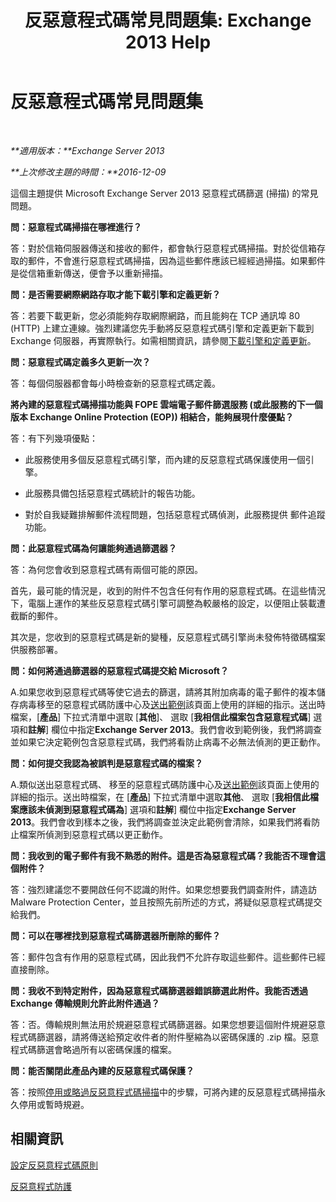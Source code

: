 ﻿---
title: '反惡意程式碼常見問題集: Exchange 2013 Help'
TOCTitle: 反惡意程式碼常見問題集
ms:assetid: e1c069e2-ed8a-4d8a-b81a-5b49b2cf24c9
ms:mtpsurl: https://technet.microsoft.com/zh-tw/library/JJ150577(v=EXCHG.150)
ms:contentKeyID: 50474415
ms.date: 05/21/2018
mtps_version: v=EXCHG.150
ms.translationtype: MT
---

# 反惡意程式碼常見問題集

 

_**適用版本：**Exchange Server 2013_

_**上次修改主題的時間：**2016-12-09_

這個主題提供 Microsoft Exchange Server 2013 惡意程式碼篩選 (掃描) 的常見問題。

**問：惡意程式碼掃描在哪裡進行？**

答：對於信箱伺服器傳送和接收的郵件，都會執行惡意程式碼掃描。對於從信箱存取的郵件，不會進行惡意程式碼掃描，因為這些郵件應該已經經過掃描。如果郵件是從信箱重新傳送，便會予以重新掃描。

**問：是否需要網際網路存取才能下載引擎和定義更新？**

答：若要下載更新，您必須能夠存取網際網路，而且能夠在 TCP 通訊埠 80 (HTTP) 上建立連線。強烈建議您先手動將反惡意程式碼引擎和定義更新下載到 Exchange 伺服器，再實際執行。如需相關資訊，請參閱[下載引擎和定義更新](download-engine-and-definition-updates-exchange-2013-help.md)。

**問：惡意程式碼定義多久更新一次？**

答：每個伺服器都會每小時檢查新的惡意程式碼定義。

**將內建的惡意程式碼掃描功能與 FOPE 雲端電子郵件篩選服務 (或此服務的下一個版本 Exchange Online Protection (EOP)) 相結合，能夠展現什麼優點？**

答：有下列幾項優點：

  - 此服務使用多個反惡意程式碼引擎，而內建的反惡意程式碼保護使用一個引擎。

  - 此服務具備包括惡意程式碼統計的報告功能。

  - 對於自我疑難排解郵件流程問題，包括惡意程式碼偵測，此服務提供 郵件追蹤功能。

**問：此惡意程式碼為何讓能夠通過篩選器？**

答：為何您會收到惡意程式碼有兩個可能的原因。

首先，最可能的情況是，收到的附件不包含任何有作用的惡意程式碼。在這些情況下，電腦上運作的某些反惡意程式碼引擎可調整為較嚴格的設定，以便阻止裝載遭截斷的郵件。

其次是，您收到的惡意程式碼是新的變種，反惡意程式碼引擎尚未發佈特徵碼檔案供服務部署。

**問：如何將通過篩選器的惡意程式碼提交給 Microsoft？**

A.如果您收到惡意程式碼等使它過去的篩選，請將其附加病毒的電子郵件的複本儲存病毒移至的惡意程式碼防護中心及[送出範例](https://go.microsoft.com/fwlink/?linkid=196858)該頁面上使用的詳細的指示。送出時檔案，\[**產品**\] 下拉式清單中選取 \[**其他**\]、 選取 \[**我相信此檔案包含惡意程式碼**\] 選項和**註解**\] 欄位中指定**Exchange Server 2013**。我們會收到範例後，我們將調查並如果它決定範例包含惡意程式碼，我們將看防止病毒不必無法偵測的更正動作。

**問：如何提交我認為被誤判是惡意程式碼的檔案？**

A.類似送出惡意程式碼、 移至的惡意程式碼防護中心及[送出範例](https://go.microsoft.com/fwlink/?linkid=196858)該頁面上使用的詳細的指示。送出時檔案，在 \[**產品**\] 下拉式清單中選取**其他**、 選取 \[**我相信此檔案應該未偵測到惡意程式碼為**\] 選項和**註解**\] 欄位中指定**Exchange Server 2013**。我們會收到樣本之後，我們將調查並決定此範例會清除，如果我們將看防止檔案所偵測到惡意程式碼以更正動作。

**問：我收到的電子郵件有我不熟悉的附件。這是否為惡意程式碼？我能否不理會這個附件？**

答：強烈建議您不要開啟任何不認識的附件。如果您想要我們調查附件，請造訪 Malware Protection Center，並且按照先前所述的方式，將疑似惡意程式碼提交給我們。

**問：可以在哪裡找到惡意程式碼篩選器所刪除的郵件？**

答：郵件包含有作用的惡意程式碼，因此我們不允許存取這些郵件。這些郵件已經直接刪除。

**問：我收不到特定附件，因為惡意程式碼篩選器錯誤篩選此附件。我能否透過 Exchange 傳輸規則允許此附件通過？**

答：否。傳輸規則無法用於規避惡意程式碼篩選器。如果您想要這個附件規避惡意程式碼篩選器，請將傳送給預定收件者的附件壓縮為以密碼保護的 .zip 檔。惡意程式碼篩選會略過所有以密碼保護的檔案。

**問：能否關閉此產品內建的反惡意程式碼保護？**

答：按照[停用或略過反惡意程式碼掃描](disable-or-bypass-anti-malware-scanning-exchange-2013-help.md)中的步驟，可將內建的反惡意程式碼掃描永久停用或暫時規避。

## 相關資訊

[設定反惡意程式碼原則](configure-anti-malware-policies-exchange-2013-help.md)

[反惡意程式防護](anti-malware-protection-exchange-2013-help.md)

